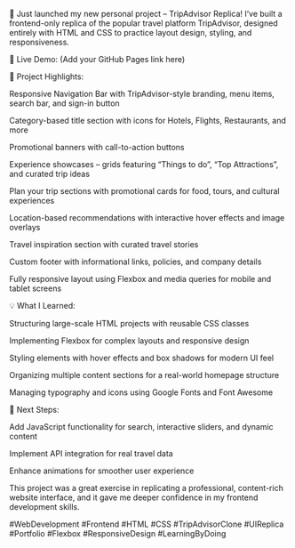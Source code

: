 🚀 Just launched my new personal project – TripAdvisor Replica!
I’ve built a frontend-only replica of the popular travel platform TripAdvisor, designed entirely with HTML and CSS to practice layout design, styling, and responsiveness.

🔗 Live Demo: (Add your GitHub Pages link here)

🎯 Project Highlights:

Responsive Navigation Bar with TripAdvisor-style branding, menu items, search bar, and sign-in button

Category-based title section with icons for Hotels, Flights, Restaurants, and more

Promotional banners with call-to-action buttons

Experience showcases – grids featuring “Things to do”, “Top Attractions”, and curated trip ideas

Plan your trip sections with promotional cards for food, tours, and cultural experiences

Location-based recommendations with interactive hover effects and image overlays

Travel inspiration section with curated travel stories

Custom footer with informational links, policies, and company details

Fully responsive layout using Flexbox and media queries for mobile and tablet screens

💡 What I Learned:

Structuring large-scale HTML projects with reusable CSS classes

Implementing Flexbox for complex layouts and responsive design

Styling elements with hover effects and box shadows for modern UI feel

Organizing multiple content sections for a real-world homepage structure

Managing typography and icons using Google Fonts and Font Awesome

📌 Next Steps:

Add JavaScript functionality for search, interactive sliders, and dynamic content

Implement API integration for real travel data

Enhance animations for smoother user experience

This project was a great exercise in replicating a professional, content-rich website interface, and it gave me deeper confidence in my frontend development skills.

#WebDevelopment #Frontend #HTML #CSS #TripAdvisorClone #UIReplica #Portfolio #Flexbox #ResponsiveDesign #LearningByDoing

